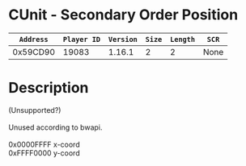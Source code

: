 # CUnit - Secondary Order Position

| `Address` | `Player ID` | `Version` | `Size` | `Length` | `SCR` |
| ---------- | ----------- | --------- | ------ | -------- | ---- |
| 0x59CD90 | 19083 | 1.16.1 | 2 | 2 | None |

# Description

(Unsupported?)<br><br>Unused according to bwapi.<br><br>0x0000FFFF x-coord<br>0xFFFF0000 y-coord